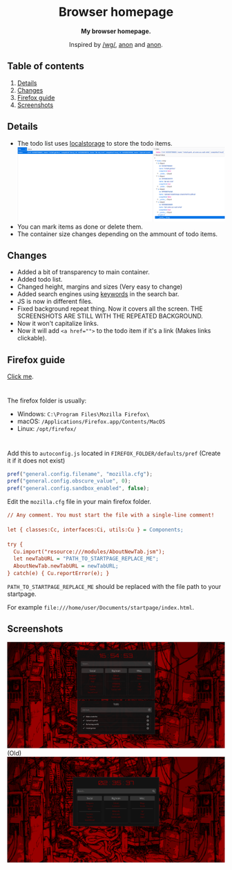 <div align="center">
  <h1>Browser homepage</h1>
  <b>My browser homepage.</b><br>
  <p>Inspired by <a href="https://boards.4chan.org/wg/thread/7801612">/wg/</a>, <a href="https://boards.4chan.org/wg/thread/7801612#p7822666">anon</a> and <a href="https://boards.4chan.org/wg/thread/7801612#p7827588">anon</a>.</p>
</div>

## Table of contents
1. [Details](https://github.com/r4v10l1/browser-homepage#Details)
2. [Changes](https://github.com/r4v10l1/browser-homepage#Changes)
3. [Firefox guide](https://github.com/r4v10l1/browser-homepage#Firefox-guide)
4. [Screenshots](https://github.com/r4v10l1/browser-homepage#Screenshots)

## Details

- The todo list uses [localstorage](https://blog.logrocket.com/localstorage-javascript-complete-guide/) to store the todo items.
  ![Localstorage screenshot](screenshots/screenshot3.png)
- You can mark items as done or delete them.
- The container size changes depending on the ammount of todo items.

## Changes

- Added a bit of transparency to main container.
- Added todo list.
- Changed height, margins and sizes (Very easy to change)
- Added search engines using [keywords](https://github.com/r4v10l1/browser-homepage/blob/main/js/search-bar.js#L5) in the search bar.
- JS is now in different files.
- Fixed background repeat thing. Now it covers all the screen. THE SCREENSHOTS ARE STILL WITH THE REPEATED BACKGROUND.
- Now it won't capitalize links.
- Now it will add `<a href="">` to the todo item if it's a link (Makes links clickable). 

## Firefox guide
[Click me](https://stpg.tk/guides/firefox-startpage/).

#

The firefox folder is usually:
- Windows: `C:\Program Files\Mozilla Firefox\`
- macOS: `/Applications/Firefox.app/Contents/MacOS`
- Linux: `/opt/firefox/`

#

Add this to `autoconfig.js` located in `FIREFOX_FOLDER/defaults/pref` (Create it if it does not exist)
```js
pref("general.config.filename", "mozilla.cfg");
pref("general.config.obscure_value", 0);
pref("general.config.sandbox_enabled", false);
```
Edit the `mozilla.cfg` file in your main firefox folder.
```cfg
// Any comment. You must start the file with a single-line comment!

let { classes:Cc, interfaces:Ci, utils:Cu } = Components;

try {
  Cu.import("resource:///modules/AboutNewTab.jsm");
  let newTabURL = "PATH_TO_STARTPAGE_REPLACE_ME";
  AboutNewTab.newTabURL = newTabURL;
} catch(e) { Cu.reportError(e); }
```
`PATH_TO_STARTPAGE_REPLACE_ME` should be replaced with the file path to your startpage.

For example `file:///home/user/Documents/startpage/index.html`.

## Screenshots
![screenshot2](screenshots/screenshot2.png)
(Old)
![screenshot1](screenshots/screenshot1.png)
